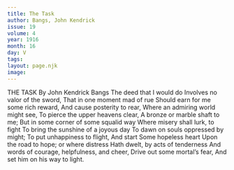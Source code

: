 ```yaml
---
title: The Task
author: Bangs, John Kendrick
issue: 19
volume: 4
year: 1916
month: 16
day: V
tags:
layout: page.njk
image:
---
```

THE TASK    By John Kendrick Bangs       The deed that I would do    Involves no valor of the sword,    That in one moment mad of rue    Should earn for me some rich reward,    And cause posterity to rear,    Where an admiring world might see,    To pierce the upper heavens clear,    A bronze or marble shaft to me;    But in some corner of some squalid way    Where misery shall lurk, to fight    To bring the sunshine of a joyous day   To dawn on souls oppressed by might;    To put unhappiness to flight,    And start    Some hopeless heart    Upon the road to hope; or where distress    Hath dwelt, by acts of tenderness    And words of courage, helpfulness, and cheer,    Drive out some mortal’s fear,    And set him on his way to light.
